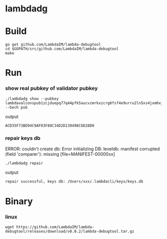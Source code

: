 # lambdadg

# Build 
```
go get github.com/LambdaIM/lambda-debugtool
cd $GOPATH/src/github.com/LambdaIM/lambda-debugtool
make
```

# Run

### show real pubkey of validator pubkey
```
./lambdadg show --pubkey lambdavalconspub1zcjduepq77q44pfk5aucvzmrkxzcrg6fsf4e9urru2ln5xs4jxm6xj494rgqj5dd9j --bech pub
```
output 
```
ACD35F73BD94C9AF03F88C34D2D139498C6D28D0
```
### repair keys db 
ERROR: couldn't create db: Error initializing DB: leveldb: manifest corrupted (field 'comparer'): missing [file=MANIFEST-00000xx]
```
./lambdadg repair 
```
output 
```bash
repair successful, keys db: /Users/xxx/.lambdacli/keys/keys.db
```

# Binary

### linux

```
wget https://github.com/LambdaIM/lambda-debugtool/releases/download/v0.0.2/lambda-debugtool.tar.gz
```
